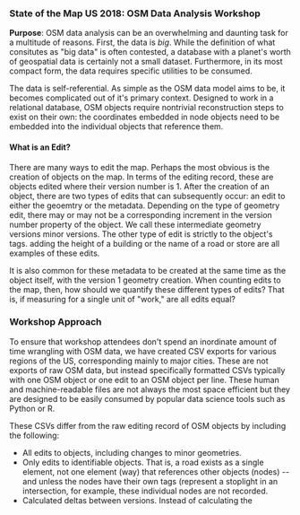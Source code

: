 ### State of the Map US 2018: OSM Data Analysis Workshop

**Purpose**: OSM data analysis can be an overwhelming and daunting task for a multitude of reasons. First, the data is _big_. While the definition of what consitutes as "big data" is often contested, a database with a planet's worth of geospatial data is certainly not a small dataset. Furthermore, in its most compact form, the data requires specific utilities to be consumed.

The data is self-referential. As simple as the OSM data model aims to be, it becomes complicated out of it's primary context. Designed to work in a relational database, OSM objects require nontrivial reconstruction steps to exist on their own: the coordinates embedded in node objects need to be embedded into the individual objects that reference them.





#### What is an Edit?
There are many ways to edit the map. Perhaps the most obvious is the creation of objects on the map. In terms of the editing record, these are objects edited where their version number is 1. After the creation of an object, there are two types of edits that can subsequently occur: an edit to either the geoemtry or the metadata. Depending on the type of geometry edit, there may or may not be a corresponding increment in the version number property of the object. We call these intermediate geometry versions minor versions. The other type of edit is strictly to the object's tags. 
adding the height of a building or the name of a road or store are all examples of these edits. 

It is also common for these metadata to be created at the same time as the object itself, with the version 1 geometry creation. When counting edits to the map, then, how should we quantify these different types of edits? That is, if measuring for a single unit of "work," are all edits equal?




### Workshop Approach
To ensure that workshop attendees don't spend an inordinate amount of time wrangling with OSM data, we have created CSV exports for various regions of the US, corresponding mainly to major cities. These are not exports of raw OSM data, but instead specifically formatted CSVs typically with one OSM object or one edit to an OSM object per line. These human and machine-readable files are not always the most space efficient but they are designed to be easily consumed by popular data science tools such as Python or R. 

These CSVs differ from the raw editing record of OSM objects by including the following:
 - All edits to objects, including changes to minor geometries.
 - Only edits to identifiable objects. That is, a road exists as a single element, not one element (way) that references other objects (nodes) -- and unless the nodes have their own tags (represent a stoplight in an intersection, for example, these individual nodes are not recorded.
 - Calculated deltas between versions. Instead of calculating the 
